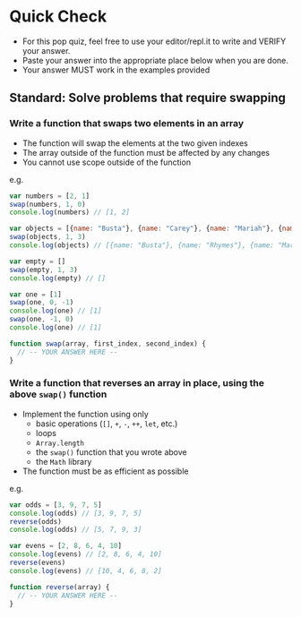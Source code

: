 # Quick Check

- For this pop quiz, feel free to use your editor/repl.it to write and VERIFY your answer.
- Paste your answer into the appropriate place below when you are done.
- Your answer MUST work in the examples provided

## Standard: Solve problems that require swapping

### Write a function that swaps two elements in an array

- The function will swap the elements at the two given indexes
- The array outside of the function must be affected by any changes
- You cannot use scope outside of the function

e.g.
```js
var numbers = [2, 1]
swap(numbers, 1, 0)
console.log(numbers) // [1, 2]

var objects = [{name: "Busta"}, {name: "Carey"}, {name: "Mariah"}, {name: "Rhymes"}]
swap(objects, 1, 3)
console.log(objects) // [{name: "Busta"}, {name: "Rhymes"}, {name: "Mariah"}, {name: "Carey"}]

var empty = []
swap(empty, 1, 3)
console.log(empty) // []

var one = [1]
swap(one, 0, -1)
console.log(one) // [1]
swap(one, -1, 0)
console.log(one) // [1]

function swap(array, first_index, second_index) {
  // -- YOUR ANSWER HERE --
}
```

### Write a function that reverses an array in place, using the above `swap()` function

- Implement the function using only
  - basic operations (`[]`, `+`, `-`, `++`, `let`, etc.)
  - loops
  - `Array.length`
  - the `swap()` function that you wrote above
  - the `Math` library
- The function must be as efficient as possible

e.g.
```js
var odds = [3, 9, 7, 5]
console.log(odds) // [3, 9, 7, 5]
reverse(odds)
console.log(odds) // [5, 7, 9, 3]

var evens = [2, 8, 6, 4, 10]
console.log(evens) // [2, 8, 6, 4, 10]
reverse(evens)
console.log(evens) // [10, 4, 6, 8, 2]

function reverse(array) {
  // -- YOUR ANSWER HERE --
}
```
